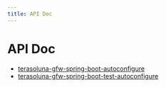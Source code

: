 ```yaml
---
title: API Doc
---
```


# API Doc

* [terasoluna-gfw-spring-boot-autoconfigure](/terasoluna-gfw-spring-boot-autoconfigure/index.html)
* [terasoluna-gfw-spring-boot-test-autoconfigure](/terasoluna-gfw-spring-boot-test-autoconfigure/index.html)
